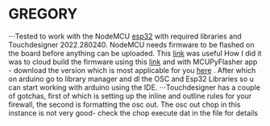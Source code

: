# GREGORY

⋅⋅⋅Tested to work with the NodeMCU [esp32](https://sg.cytron.io/p-nodemcu-esp32) with required libraries and Touchdesigner 2022.280240.
NodeMCU needs firmware to be flashed on the board before anything can be uploaded. This [link](https://nodemcu.readthedocs.io/en/latest/flash/) was useful
How I did it was to cloud build the firmware using this [link](https://nodemcu-build.com/) and with MCUPyFlasher app - download the version which is most applicable for you [here](https://github.com/marcelstoer/nodemcu-pyflasher/releases) . After which on arduino go to library manager and dl the OSC and Esp32 Libraries so u can start working with arduino using the IDE.
⋅⋅⋅Touchdesigner has a couple of gotchas, first of which is setting up the inline and outline rules for your firewall, the second is formatting the osc out. The osc out chop in this instance is not very good- check the chop execute dat in the file for details
